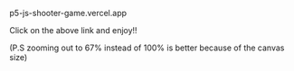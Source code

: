 p5-js-shooter-game.vercel.app

Click on the above link and enjoy!!

(P.S zooming out to 67% instead of 100% is better because of the canvas size)
